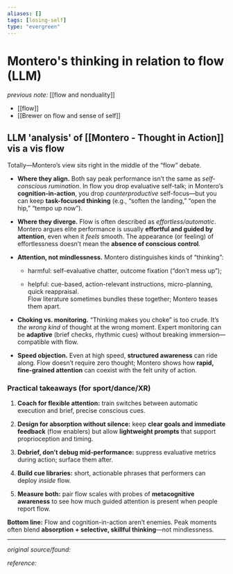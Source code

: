 ```yaml
---
aliases: []
tags: [losing-self]
type: "evergreen"
---
```


#  Montero's thinking in relation to flow (LLM)

_previous note:_ [[flow and nonduality]]

- [[flow]]
- [[Brewer on flow and sense of self]]

## LLM 'analysis' of [[Montero - Thought in Action]] vis a vis flow

Totally—Montero’s view sits right in the middle of the “flow” debate.

- **Where they align.** Both say peak performance isn’t the same as _self-conscious rumination_. In flow you drop evaluative self-talk; in Montero’s **cognition-in-action**, you drop _counterproductive_ self-focus—but you can keep **task-focused thinking** (e.g., “soften the landing,” “open the hip,” “tempo up now”).
    
- **Where they diverge.** Flow is often described as _effortless/automatic_. Montero argues elite performance is usually **effortful and guided by attention**, even when it _feels_ smooth. The appearance (or feeling) of effortlessness doesn’t mean the **absence of conscious control**.
    
- **Attention, not mindlessness.** Montero distinguishes kinds of “thinking”:
    
    - harmful: self-evaluative chatter, outcome fixation (“don’t mess up”);
        
    - helpful: cue-based, action-relevant instructions, micro-planning, quick reappraisal.  
        Flow literature sometimes bundles these together; Montero teases them apart.
        
- **Choking vs. monitoring.** “Thinking makes you choke” is too crude. It’s _the wrong kind_ of thought at the wrong moment. Expert monitoring can be **adaptive** (brief checks, rhythmic cues) without breaking immersion—compatible with flow.
    
- **Speed objection.** Even at high speed, **structured awareness** can ride along. Flow doesn’t require zero thought; Montero shows how **rapid, fine-grained attention** can coexist with the felt unity of action.
    

### Practical takeaways (for sport/dance/XR)

1. **Coach for flexible attention:** train switches between automatic execution and brief, precise conscious cues.
    
2. **Design for absorption without silence:** keep **clear goals and immediate feedback** (flow enablers) but allow **lightweight prompts** that support proprioception and timing.
    
3. **Debrief, don’t debug mid-performance:** suppress evaluative metrics during action; surface them after.
    
4. **Build cue libraries:** short, actionable phrases that performers can deploy _inside_ flow.
    
5. **Measure both:** pair flow scales with probes of **metacognitive awareness** to see how much guided attention is present when people report flow.
    

**Bottom line:** Flow and cognition-in-action aren’t enemies. Peak moments often blend **absorption + selective, skillful thinking**—not mindlessness.

---

_original source/found:_ 

_reference:_ 



